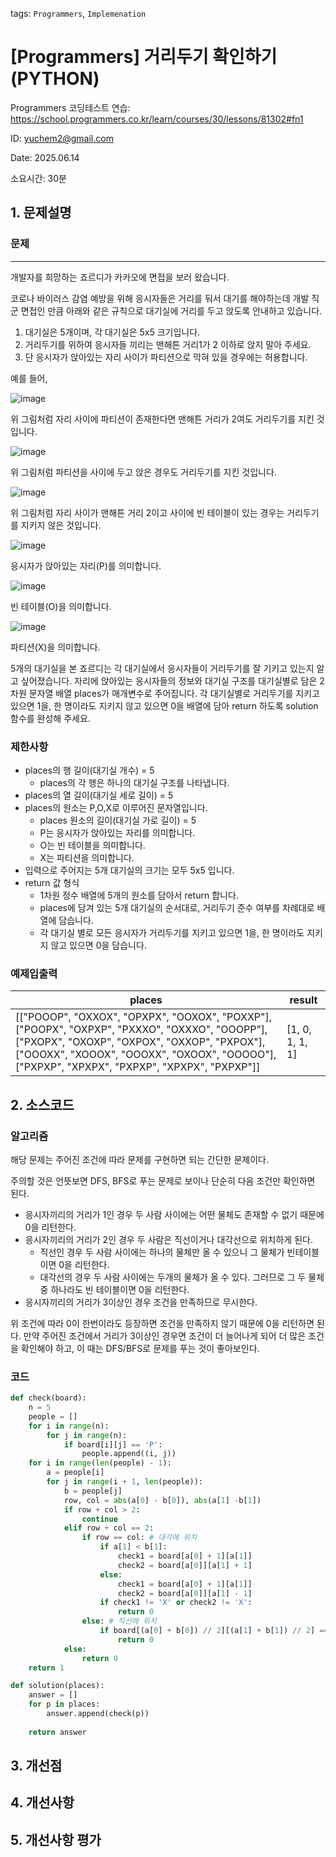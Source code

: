 tags: `Programmers`, `Implemenation`
# [Programmers] 거리두기 확인하기 (PYTHON)
Programmers 코딩테스트 연습: https://school.programmers.co.kr/learn/courses/30/lessons/81302#fn1

ID: yuchem2@gmail.com

Date: 2025.06.14

소요시간: 30분

## 1. 문제설명

### 문제
---
개발자를 희망하는 죠르디가 카카오에 면접을 보러 왔습니다.

코로나 바이러스 감염 예방을 위해 응시자들은 거리를 둬서 대기를 해야하는데 개발 직군 면접인 만큼
아래와 같은 규칙으로 대기실에 거리를 두고 앉도록 안내하고 있습니다.

1. 대기실은 5개이며, 각 대기실은 5x5 크기입니다.
2. 거리두기를 위하여 응시자들 끼리는 맨해튼 거리1가 2 이하로 앉지 말아 주세요.
3. 단 응시자가 앉아있는 자리 사이가 파티션으로 막혀 있을 경우에는 허용합니다.

예를 들어,

![image](https://github.com/user-attachments/assets/4237a6a2-3213-4eb9-963d-942a937ee7f6)

위 그림처럼 자리 사이에 파티션이 존재한다면 맨해튼 거리가 2여도 거리두기를 지킨 것입니다.	

![image](https://github.com/user-attachments/assets/8b3e69c1-0fff-480d-a650-6f023f5a635c)

위 그림처럼 파티션을 사이에 두고 앉은 경우도 거리두기를 지킨 것입니다.	

![image](https://github.com/user-attachments/assets/331316f3-d6af-4116-ba6f-304241477e96)

위 그림처럼 자리 사이가 맨해튼 거리 2이고 사이에 빈 테이블이 있는 경우는 거리두기를 지키지 않은 것입니다.

![image](https://github.com/user-attachments/assets/0c7d3b63-14fa-4810-9703-b6d9f769e416)

응시자가 앉아있는 자리(P)를 의미합니다.	

![image](https://github.com/user-attachments/assets/cb2fb6ce-be28-4202-9b59-535425de6ba7)

빈 테이블(O)을 의미합니다.	

![image](https://github.com/user-attachments/assets/0c170773-9fd3-4bc4-8b49-21ecbd24e318)

파티션(X)을 의미합니다.

5개의 대기실을 본 죠르디는 각 대기실에서 응시자들이 거리두기를 잘 기키고 있는지 알고 싶어졌습니다. 자리에 앉아있는 응시자들의 정보와 대기실 구조를 대기실별로 담은 2차원 문자열 배열 places가 매개변수로 주어집니다. 각 대기실별로 거리두기를 지키고 있으면 1을, 한 명이라도 지키지 않고 있으면 0을 배열에 담아 return 하도록 solution 함수를 완성해 주세요.

### 제한사항
+ places의 행 길이(대기실 개수) = 5
  + places의 각 행은 하나의 대기실 구조를 나타냅니다.
+ places의 열 길이(대기실 세로 길이) = 5
+ places의 원소는 P,O,X로 이루어진 문자열입니다.
  + places 원소의 길이(대기실 가로 길이) = 5
  + P는 응시자가 앉아있는 자리를 의미합니다.
  + O는 빈 테이블을 의미합니다.
  + X는 파티션을 의미합니다.
+ 입력으로 주어지는 5개 대기실의 크기는 모두 5x5 입니다.
+ return 값 형식
  + 1차원 정수 배열에 5개의 원소를 담아서 return 합니다.
  + places에 담겨 있는 5개 대기실의 순서대로, 거리두기 준수 여부를 차례대로 배열에 담습니다.
  + 각 대기실 별로 모든 응시자가 거리두기를 지키고 있으면 1을, 한 명이라도 지키지 않고 있으면 0을 담습니다.

### 예제입출력

| places                                                                                                                                                                                                                                      | result          |
|---------------------------------------------------------------------------------------------------------------------------------------------------------------------------------------------------------------------------------------------|-----------------|
| [["POOOP", "OXXOX", "OPXPX", "OOXOX", "POXXP"], ["POOPX", "OXPXP", "PXXXO", "OXXXO", "OOOPP"], ["PXOPX", "OXOXP", "OXPOX", "OXXOP", "PXPOX"], ["OOOXX", "XOOOX", "OOOXX", "OXOOX", "OOOOO"], ["PXPXP", "XPXPX", "PXPXP", "XPXPX", "PXPXP"]] | [1, 0, 1, 1, 1] |


## 2. 소스코드

### 알고리즘
해당 문제는 주어진 조건에 따라 문제를 구현하면 되는 간단한 문제이다.

주의할 것은 언뜻보면 DFS, BFS로 푸는 문제로 보이나 단순히 다음 조건만 확인하면 된다.
+ 응시자끼리의 거리가 1인 경우 두 사람 사이에는 어떤 물체도 존재할 수 없기 때문에 0을 리턴한다.
+ 응시자끼리의 거리가 2인 경우 두 사람은 직선이거나 대각선으로 위치하게 된다.
  +  직선인 경우 두 사람 사이에는 하나의 물체만 올 수 있으니 그 물체가 빈테이블이면 0을 리턴한다.
  +  대각선의 경우 두 사람 사이에는 두개의 물체가 올 수 있다. 그러므로 그 두 물체 중 하나라도 빈 테이블이면 0을 리턴한다.
+  응시자끼리의 거리가 3이상인 경우 조건을 만족하므로 무시한다.

위 조건에 따라 0이 한번이라도 등장하면 조건을 만족하지 않기 때문에 0을 리턴하면 된다. 만약 주어진 조건에서 거리가 3이상인 경우면 조건이 더 늘어나게 되어 더 많은 조건을 확인해야 하고, 이 때는 DFS/BFS로 문제를 푸는 것이 좋아보인다.
### 코드
```python
def check(board):
    n = 5
    people = [] 
    for i in range(n):
        for j in range(n):
            if board[i][j] == 'P': 
                people.append((i, j))
    for i in range(len(people) - 1):
        a = people[i]
        for j in range(i + 1, len(people)):
            b = people[j]
            row, col = abs(a[0] - b[0]), abs(a[1] -b[1])
            if row + col > 2:
                continue
            elif row + col == 2:
                if row == col: # 대각에 위치
                    if a[1] < b[1]:
                        check1 = board[a[0] + 1][a[1]]
                        check2 = board[a[0]][a[1] + 1]
                    else:
                        check1 = board[a[0] + 1][a[1]]
                        check2 = board[a[0]][a[1] - 1]
                    if check1 != 'X' or check2 != 'X':
                        return 0
                else: # 직선에 위치
                    if board[(a[0] + b[0]) // 2][(a[1] + b[1]) // 2] == 'O':
                        return 0                        
            else:
                return 0
    return 1

def solution(places):
    answer = []
    for p in places:
        answer.append(check(p))
            
    return answer
```
## 3. 개선점

## 4. 개선사항

## 5. 개선사항 평가
